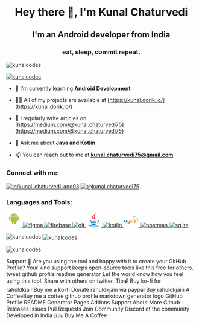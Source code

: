 <h1 align="center">Hey there 👋, I'm Kunal Chaturvedi</h1>
<h2 align="center">I'm an Android developer from India</h2>
<h3 align="center">eat, sleep, commit repeat.</h3>

<p align="left"> <img src="https://komarev.com/ghpvc/?username=kunalcodes&label=Profile%20views&color=0e75b6&style=flat" alt="kunalcodes" /> </p>

<p align="left"> <a href="https://github.com/ryo-ma/github-profile-trophy"><img src="https://github-profile-trophy.vercel.app/?username=kunalcodes" alt="kunalcodes" /></a> </p>

- 🌱 I’m currently learning **Android Development**

- 👨‍💻 All of my projects are available at [https://kunal.dorik.io/](https://kunal.dorik.io/)

- 📝 I regularly write articles on [https://medium.com/@kunal.chaturvedi75](https://medium.com/@kunal.chaturvedi75)

- 💬 Ask me about **Java and Kotlin**

- 📫 You can reach out to me at **kunal.chaturvedi75@gmail.com**

<h3 align="left">Connect with me:</h3>
<p align="left">
<a href="https://linkedin.com/in/in/kunal-chaturvedi-and03" target="blank"><img align="center" src="https://raw.githubusercontent.com/rahuldkjain/github-profile-readme-generator/master/src/images/icons/Social/linked-in-alt.svg" alt="in/kunal-chaturvedi-and03" height="30" width="40" /></a>
<a href="https://medium.com/@kunal.chaturvedi75" target="blank"><img align="center" src="https://raw.githubusercontent.com/rahuldkjain/github-profile-readme-generator/master/src/images/icons/Social/medium.svg" alt="@kunal.chaturvedi75" height="30" width="40" /></a>
</p>

<h3 align="left">Languages and Tools:</h3>
<p align="left"> <a href="https://developer.android.com" target="_blank"> <img src="https://raw.githubusercontent.com/devicons/devicon/master/icons/android/android-original-wordmark.svg" alt="android" width="40" height="40"/> </a> <a href="https://www.figma.com/" target="_blank"> <img src="https://www.vectorlogo.zone/logos/figma/figma-icon.svg" alt="figma" width="40" height="40"/> </a> <a href="https://firebase.google.com/" target="_blank"> <img src="https://www.vectorlogo.zone/logos/firebase/firebase-icon.svg" alt="firebase" width="40" height="40"/> </a> <a href="https://git-scm.com/" target="_blank"> <img src="https://www.vectorlogo.zone/logos/git-scm/git-scm-icon.svg" alt="git" width="40" height="40"/> </a> <a href="https://www.java.com" target="_blank"> <img src="https://raw.githubusercontent.com/devicons/devicon/master/icons/java/java-original.svg" alt="java" width="40" height="40"/> </a> <a href="https://kotlinlang.org" target="_blank"> <img src="https://www.vectorlogo.zone/logos/kotlinlang/kotlinlang-icon.svg" alt="kotlin" width="40" height="40"/> </a> <a href="https://www.mysql.com/" target="_blank"> <img src="https://raw.githubusercontent.com/devicons/devicon/master/icons/mysql/mysql-original-wordmark.svg" alt="mysql" width="40" height="40"/> </a> <a href="https://postman.com" target="_blank"> <img src="https://www.vectorlogo.zone/logos/getpostman/getpostman-icon.svg" alt="postman" width="40" height="40"/> </a> <a href="https://www.sqlite.org/" target="_blank"> <img src="https://www.vectorlogo.zone/logos/sqlite/sqlite-icon.svg" alt="sqlite" width="40" height="40"/> </a> </p>

<p><img align="left" src="https://github-readme-stats.vercel.app/api/top-langs?username=kunalcodes&show_icons=true&locale=en&layout=compact" alt="kunalcodes" /></p>

<p>&nbsp;<img align="center" src="https://github-readme-stats.vercel.app/api?username=kunalcodes&show_icons=true&locale=en" alt="kunalcodes" /></p>

<p><img align="center" src="https://github-readme-streak-stats.herokuapp.com/?user=kunalcodes&" alt="kunalcodes" /></p>

Support 🙏
Are you using the tool and happy with it to create your GitHub Profile?
Your kind support keeps open-source tools like this free for others.
tweet github profile readme generator
Let the world know how you feel using this tool. Share with others on twitter.
Tip💰
Buy ko-fi for rahuldkjainBuy me a ko-fi
Donate rahuldkjain via paypal
Buy rahuldkjain A CoffeeBuy me a coffee
github profile markdown generator logo
GitHub Profile README Generator
Pages
Addons
Support
About
More
Github
Releases
Issues
Pull Requests
Join Community
Discord of the community
Developed in India 🇮🇳
Buy Me A Coffee
